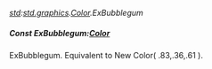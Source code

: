 _[std](../../modules/std/std-module.md):[std.graphics](../../modules/std/std-graphics.md).[Color](../../modules/std/std-graphics-color.md).ExBubblegum_
##### Const ExBubblegum:[Color](../../modules/std/std-graphics-color.md)
ExBubblegum. Equivalent to New Color( .83,.36,.61 ).

